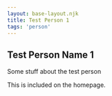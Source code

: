 ```yaml
---
layout: base-layout.njk
title: Test Person 1
tags: 'person'
---
```


## Test Person Name 1

Some stuff about the test person

<!-- Excerpt Start -->
This is included on the homepage.
<!-- Excerpt End -->


